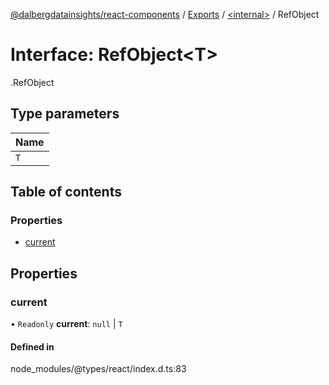 [@dalbergdatainsights/react-components](../README.md) / [Exports](../modules.md) / [<internal\>](../modules/internal_.md) / RefObject

# Interface: RefObject<T\>

[<internal>](../modules/internal_.md).RefObject

## Type parameters

| Name |
| :------ |
| `T` |

## Table of contents

### Properties

- [current](internal_.RefObject.md#current)

## Properties

### current

• `Readonly` **current**: ``null`` \| `T`

#### Defined in

node_modules/@types/react/index.d.ts:83
